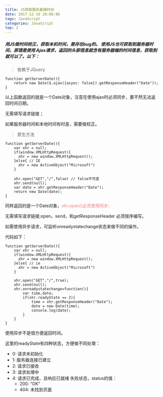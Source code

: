 ```yaml
---
title: JS获取服务器端时间
date: 2017-12-10 20:08:06
tags: JavaScript
categories: JavaScript
top: 2
---
```


##### 用JS做时间校正，获取本机时间，是存在bug的。 使用JS也可获取到服务器时间，原理是使用 Ajax请求，返回的头部信息就含有服务器端的时间信息，获取到就可以了。以下：

> 依赖于JQuery

```
function getServerDate(){
    return new Date($.ajax({async: false}).getResponseHeader("Date"));
}
```
<!-- more -->
以上函数返回的就是一个Date对象，注意在使用ajax时必须同步，要不然无法返回时间日期。

无需填写请求链接；

如果服务器时间和本地时间有时差，需要做校正。

> 原生方法

```
function getServerDate(){
    var xhr = null;
    if(window.XMLHttpRequest){
      xhr = new window.XMLHttpRequest();
    }else{ // IE
      xhr = new ActiveObject("Microsoft")
    }

    xhr.open("GET","/",false) // false不可变
    xhr.send(null);
    var date = xhr.getResponseHeader("Date");
    return new Date(date);
}
```
同样返回的是一个Date对象，<font color=#F08080>xhr.open()必须使用同步;</font>

无需填写请求链接;open，send，和getResponseHeader 必须按序编写。

如需使用异步请求，可监听onreadystatechange状态来做不同的操作。

代码如下：
```
function getServerDate(){
    var xhr = null;
    if(window.XMLHttpRequest){
      xhr = new window.XMLHttpRequest();
    }else{ // ie
      xhr = new ActiveObject("Microsoft")
    }

    xhr.open("GET","/",true);
    xhr.send(null);
    xhr.onreadystatechange=function(){
        var time,date;
        if(xhr.readyState == 2){
            time = xhr.getResponseHeader("Date");
            date = new Date(time);
            console.log(date);
        }
    }
}
```
使用异步不是很方便返回时间。

这里的readyState有四种状态，方便做不同处理：

- 0: 请求未初始化 
- 1: 服务器连接已建立
- 2: 请求已接收
- 3: 请求处理中 
- 4: 请求已完成，且响应已就绪 失败状态，status的值：
    - 200: “OK”
    - 404: 未找到页面